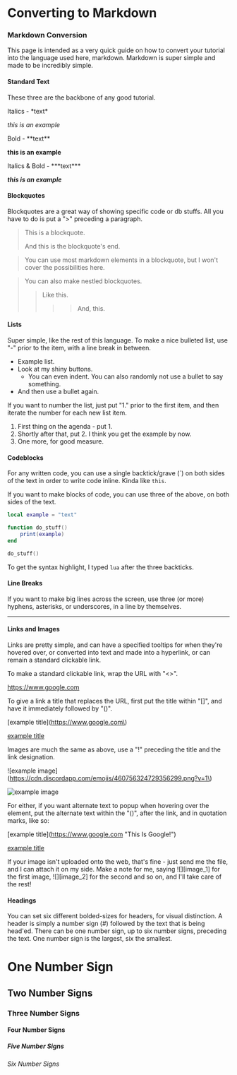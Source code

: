 # Converting to Markdown

### Markdown Conversion

This page is intended as a very quick guide on how to convert your tutorial into the language used here, markdown. Markdown is super simple and made to be incredibly simple.


#### Standard Text

These three are the backbone of any good tutorial.

Italics - \*text\*

*this is an example*

Bold - \*\*text\*\*

**this is an example**

Italics & Bold - \*\*\*text\*\*\*

***this is an example***


#### Blockquotes

Blockquotes are a great way of showing specific code or db stuffs. All you have to do is put a ">" preceding a paragraph.

> This is a blockquote.
> 
> And this is the blockquote's end.

> You can use most markdown elements in a blockquote, but I won't cover the possibilities here.

> You can also make nestled blockquotes.
>
>> Like this.
>>>> And, this.

#### Lists

Super simple, like the rest of this language. To make a nice bulleted list, use "-" prior to the item, with a line break in between.

- Example list.
- Look at my shiny buttons.
    - You can even indent.
    You can also randomly not use a bullet to say something.
- And then use a bullet again.

If you want to number the list, just put "1." prior to the first item, and then iterate the number for each new list item.

1. First thing on the agenda - put 1.
2. Shortly after that, put 2.
    I think you get the example by now.
3. One more, for good measure.

#### Codeblocks

For any written code, you can use a single backtick/grave (\`) on both sides of the text in order to write code inline. Kinda like `this`.

If you want to make blocks of code, you can use three of the above, on both sides of the text.
```lua
local example = "text"

function do_stuff()
    print(example)
end

do_stuff()
```

To get the syntax highlight, I typed `lua` after the three backticks.

#### Line Breaks

If you want to make big lines across the screen, use three (or more) hyphens, asterisks, or underscores, in a line by themselves.

***

#### Links and Images

Links are pretty simple, and can have a specified tooltips for when they're hovered over, or converted into text and made into a hyperlink, or can remain a standard clickable link.

To make a standard clickable link, wrap the URL with "<>". 

<https://www.google.com>

To give a link a title that replaces the URL, first put the title within "[]", and have it immediately followed by "()".

\[example title\]\(https://www.google.com\)

[example title](https://www.google.com)

Images are much the same as above, use a "!" preceding the title and the link designation.

\!\[example image\]\(https://cdn.discordapp.com/emojis/460756324729356299.png?v=1\)

![example image](https://cdn.discordapp.com/emojis/460756324729356299.png?v=1)

For either, if you want alternate text to popup when hovering over the element, put the alternate text within the "()", after the link, and in quotation marks, like so:

\[example title\]\(https://www.google.com "This Is Google!"\)

[example title](https://www.google.com "This Is Google!")

If your image isn't uploaded onto the web, that's fine - just send me the file, and I can attach it on my side. Make a note for me, saying ![][image_1] for the first image, ![][image_2] for the second and so on, and I'll take care of the rest!

#### Headings

You can set six different bolded-sizes for headers, for visual distinction. A header is simply a number sign (#) followed by the text that is being head'ed. There can be one number sign, up to six number signs, preceding the text. One number sign is the largest, six the smallest.

# One Number Sign
## Two Number Signs
### Three Number Signs
#### Four Number Signs
##### Five Number Signs
###### Six Number Signs